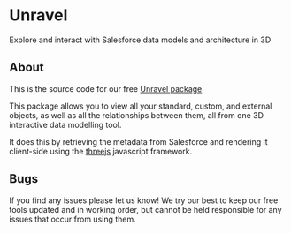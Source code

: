 # Unravel
Explore and interact with Salesforce data models and architecture in 3D

## About ##
This is the source code for our free [Unravel package](https://appexchange.salesforce.com/appxListingDetail?listingId=a0N3A00000FZLTWUA5)

This package allows you to view all your standard, custom, and external objects, as well as all the relationships between them, all from one 3D interactive data modelling tool.

It does this by retrieving the metadata from Salesforce and rendering it client-side using the [threejs](https://threejs.org/docs/) javascript framework.

## Bugs ##
If you find any issues please let us know! We try our best to keep our free tools updated and in working order, but cannot be held responsible for any issues that occur from using them.